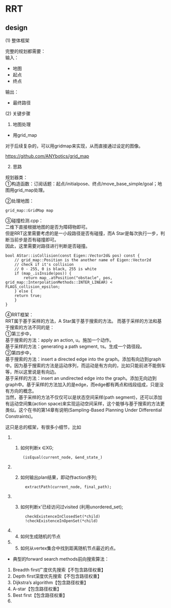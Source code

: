 # RRT

## design
(1) 整体框架

完整的规划都需要：</br>
输入：
- 地图
- 起点
- 终点

输出：
- 最终路径

(2) 关键步骤

1. 地图处理

- 用grid_map

对于后续复杂的，可以用gridmap来实现，从而直接通过设定的图像。

https://github.com/ANYbotics/grid_map

2. 思路

规划器类：</br>
①构造函数：订阅话题：起点/initialpose、终点/move_base_simple/goal；地图用grid_map处理。

②处理地图：

    grid_map::GridMap map

③碰撞检测.cpp：</br>
二维下直接根据地图的是否为障碍物即可。</br>
但是RRT这里需要考虑的是一小段路径是否有碰撞，而A Star是每次执行一步，判断当前步是否有碰撞即可。</br>
因此，这里需要对路径进行判断是否碰撞。

    bool AStar::isCollision(const Eigen::Vector2d& pos) const {
        // grid_map::Position is the another name of Eigen::Vector2d
        // check if it's collision
        // 0 - 255, 0 is black, 255 is white
        if (map_.isInside(pos)) {
            return map_.atPosition("obstacle", pos, grid_map::InterpolationMethods::INTER_LINEAR) < FLAGS_collision_epsilon;
        } else {
        return true;
        }
    }

④RRT框架：</br>
RRT属于基于采样的方法，A Star属于基于搜索的方法。
而基于采样的方法和基于搜索的方法不同的是：</br>
①第三步中，</br>
基于搜索的方法：apply an action, u。施加一个动作。</br>
基于采样的方法：generating a path segment, τs。生成一个路径段。</br>
②第四步中，</br>
基于搜索的方法：insert a directed edge into the graph。添加有向边到graph中。因为基于搜索的方法是运动序列，而运动是有方向的，比如只能前进不能倒车等，所以这里说是有向边。</br>
基于采样的方法：insert an undirected edge into the graph。添加无向边到graph中。基于采样的方法加入的是edge，而edge都有两点和线段组成，只是没有方向的概念。</br>
当然，基于采样的方法不仅仅可以是状态空间采样(path segment)，还可以添加有运动空间集(action space)来实现运动空间采样，这个能够与基于搜索的方法更类似。这个在书的第14章有说明(Sampling-Based Planning Under Differential Constraints)。</br>

这只是总的框架，有很多小细节，比如
1. 1.  如何判断x ∈XG; 

            (isEqual(current_node, &end_state_)

2. 2. 如何输出plan结果，即动作action序列; 

            extractPath(current_node, final_path);

3. 3. 如何判断x'已经访问过visited (利用unordered_set); 

            checkExistenceInClosedSet(*child)
            !checkExistenceInOpenSet(*child)

4. 4. 如何生成随机的节点</br>

5. 5. 如何从vertex集合中找到距离随机节点最近的点。

* 典型的forward search methods前向搜索算法：</br>

1. Breadth first广度优先搜索【不包含路径权重】
2. Depth first深度优先搜索【不包含路径权重】
3. Dijkstra’s algorithm【包含路径权重】
4. A-star【包含路径权重】
5. Best first【包含路径权重】
6. 

